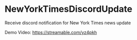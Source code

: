 # NewYorkTimesDiscordUpdate

Receive discord notification for New York Times news update

Demo Video: https://streamable.com/yz4pkh
